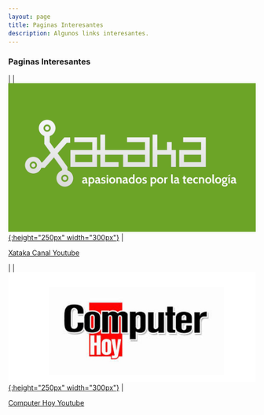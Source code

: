 ```yaml
---
layout: page
title: Paginas Interesantes
description: Algunos links interesantes.
---
```

### Paginas Interesantes

| | [![Xataka](img/xataka_logo.png){:height="250px" width="300px"}](https://www.xataka.com/) |

[Xataka Canal Youtube](https://www.youtube.com/user/XatakaTV "Xataka Youtube")

| | [![CH](img/CH_logo.png){:height="250px" width="300px"}](http://computerhoy.com/) |

[Computer Hoy Youtube](https://www.youtube.com/user/ComputerhoyTV "CH Youtube")
